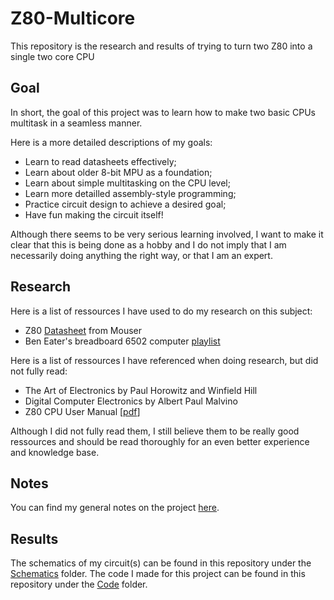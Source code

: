 # Z80-Multicore

This repository is the research and results of trying to turn two Z80 into a single two core CPU

## Goal

In short, the goal of this project was to learn how to make two basic CPUs multitask in a seamless manner.

Here is a more detailed descriptions of my goals:
- Learn to read datasheets effectively;
- Learn about older 8-bit MPU as a foundation;
- Learn about simple multitasking on the CPU level;
- Learn more detailled assembly-style programming;
- Practice circuit design to achieve a desired goal;
- Have fun making the circuit itself!

Although there seems to be very serious learning involved, I want to make it clear that this is being done as a hobby and I do not imply that I am necessarily doing anything the right way, or that I am an expert.

## Research

Here is a list of ressources I have used to do my research on this subject:
- Z80 [Datasheet](https://www.mouser.ca/datasheet/2/450/ps0178-19386.pdf) from Mouser
- Ben Eater's breadboard 6502 computer [playlist](https://www.youtube.com/watch?v=LnzuMJLZRdU&list=PLowKtXNTBypFbtuVMUVXNR0z1mu7dp7eH)

Here is a list of ressources I have referenced when doing research, but did not fully read:
- The Art of Electronics by Paul Horowitz and Winfield Hill
- Digital Computer Electronics by Albert Paul Malvino
- Z80 CPU User Manual [[pdf](http://www.zilog.com/docs/z80/um0080.pdf)]

Although I did not fully read them, I still believe them to be really good ressources and should be read thoroughly for an even better experience and knowledge base.

## Notes

You can find my general notes on the project [here](Notes).

## Results

The schematics of my circuit(s) can be found in this repository under the [Schematics](Schematics) folder.
The code I made for this project can be found in this repository under the [Code](Code) folder.
